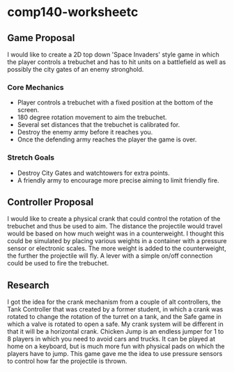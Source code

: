 # comp140-worksheetc


## Game Proposal

I would like to create a 2D top down 'Space Invaders' style game in which the player controls a trebuchet and has to hit units on a battlefield as well as possibly the city gates of an enemy stronghold.

### Core Mechanics
* Player controls a trebuchet with a fixed position at the bottom of the screen.
* 180 degree rotation movement to aim the trebuchet.
* Several set distances that the trebuchet is calibrated for.
* Destroy the enemy army before it reaches you.
* Once the defending army reaches the player the game is over.

### Stretch Goals
* Destroy City Gates and watchtowers for extra points.
* A friendly army to encourage more precise aiming to limit friendly fire.

## Controller Proposal

I would like to create a physical crank that could control the rotation of the trebuchet and thus be used to aim.
The distance the projectile would travel would be based on how much weight was in a counterweight. 
I thought this could be simulated by placing various weights in a container with a pressure sensor or electronic scales.
The more weight is added to the counterweight, the further the projectile will fly.
A lever with a simple on/off connection could be used to fire the trebuchet.

## Research
I got the idea for the crank mechanism from a couple of alt controllers, the Tank Controller that was created by a former student, in which a crank was rotated to change the rotation of the turret on a tank, and the Safe game in which a valve is rotated to open a safe. My crank system will be different in that it will be a horizontal crank.
Chicken Jump is an endless jumper for 1 to 8 players in which you need to avoid cars and trucks. It can be played at home on a keyboard, but is much more fun with physical pads on which the players have to jump. This game gave me the idea to use pressure sensors to control how far the projectile is thrown.
